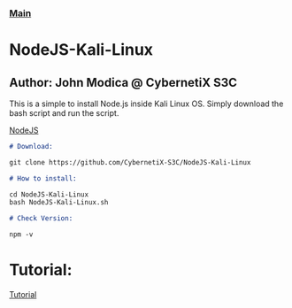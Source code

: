 ### [Main](https://CybernetiX-S3C.github.io)

# NodeJS-Kali-Linux

## Author: John Modica @ CybernetiX S3C

This is a simple to install Node.js inside Kali Linux OS. Simply download the bash script and run the script.

[NodeJS](https://github.com/CybernetiX-S3C/NodeJS-Kali-Linux)
```markdown
# Download:

git clone https://github.com/CybernetiX-S3C/NodeJS-Kali-Linux

# How to install:

cd NodeJS-Kali-Linux
bash NodeJS-Kali-Linux.sh

# Check Version:

npm -v
```

# Tutorial:
[Tutorial](https://www.youtube.com/watch?v=h73JhQCmDmc)
